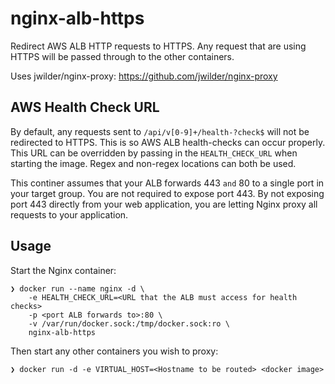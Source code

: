 # nginx-alb-https
Redirect AWS ALB HTTP requests to HTTPS. Any request that are using HTTPS will be passed through to the other containers.

Uses jwilder/nginx-proxy:
https://github.com/jwilder/nginx-proxy

## AWS Health Check URL
By default, any requests sent to `/api/v[0-9]+/health-?check$` will not be redirected to HTTPS. This is so AWS ALB health-checks can occur properly. This URL can be overridden by passing in the `HEALTH_CHECK_URL` when starting the image. Regex and non-regex locations can both be used.

This continer assumes that your ALB forwards 443 `and` 80 to a single port in your target group. You are not required to expose port 443. By not exposing port 443 directly from your web application, you are letting Nginx proxy all requests to your application.

## Usage
Start the Nginx container:
```
❯ docker run --name nginx -d \
    -e HEALTH_CHECK_URL=<URL that the ALB must access for health checks>
    -p <port ALB forwards to>:80 \
    -v /var/run/docker.sock:/tmp/docker.sock:ro \
    nginx-alb-https
```

Then start any other containers you wish to proxy:
```
❯ docker run -d -e VIRTUAL_HOST=<Hostname to be routed> <docker image> 
```